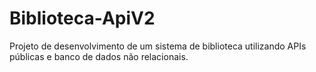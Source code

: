 # Biblioteca-ApiV2
Projeto de desenvolvimento de um sistema de biblioteca utilizando APIs públicas  e banco de dados não relacionais.
